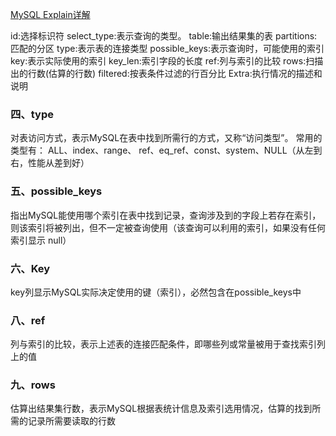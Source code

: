 [MySQL Explain详解](https://www.cnblogs.com/tufujie/p/9413852.html)

id:选择标识符
select_type:表示查询的类型。
table:输出结果集的表
partitions:匹配的分区
type:表示表的连接类型
possible_keys:表示查询时，可能使用的索引
key:表示实际使用的索引
key_len:索引字段的长度
ref:列与索引的比较
rows:扫描出的行数(估算的行数)
filtered:按表条件过滤的行百分比
Extra:执行情况的描述和说明

### 四、type
对表访问方式，表示MySQL在表中找到所需行的方式，又称“访问类型”。
常用的类型有： ALL、index、range、 ref、eq_ref、const、system、NULL（从左到右，性能从差到好）

### 五、possible_keys
指出MySQL能使用哪个索引在表中找到记录，查询涉及到的字段上若存在索引，则该索引将被列出，但不一定被查询使用（该查询可以利用的索引，如果没有任何索引显示 null）

### 六、Key
key列显示MySQL实际决定使用的键（索引），必然包含在possible_keys中

### 八、ref
列与索引的比较，表示上述表的连接匹配条件，即哪些列或常量被用于查找索引列上的值

### 九、rows
估算出结果集行数，表示MySQL根据表统计信息及索引选用情况，估算的找到所需的记录所需要读取的行数